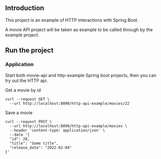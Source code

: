 ## Introduction
This project is an example of HTTP interactions with Spring Boot.

A movie API project will be taken as example to be called through by the example project.

## Run the project
### Application
Start both movie-api and http-example Spring boot projects, then you can try out the HTTP api.

Get a movie by id
```
curl --request GET \
  --url http://localhost:8090/http-api-example/movies/22
```

Save a movie
```
curl --request POST \
  --url http://localhost:8090/http-api-example/movies \
  --header 'content-type: application/json' \
  --data '{
  "id": 28,
  "title": "Some title",
  "release_date": "2022-02-04"
}'
```
